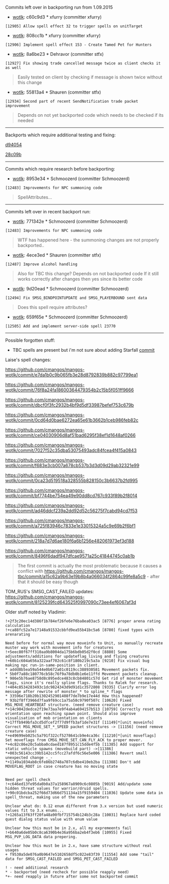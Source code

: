 Commits left over in backporting run from 1.09.2015

* [wotlk](http://github.com/cmangos/mangos-wotlk/commit/c60c9d3): c60c9d3 * xfurry (committer xfurry)
```
[12905] Allow spell effect 32 to trigger spells on unitTarget
```
* [wotlk](http://github.com/cmangos/mangos-wotlk/commit/808cc1b): 808cc1b * xfurry (committer xfurry)
```
[12906] Implement spell effect 153 - Create Tamed Pet for Hunters
```
* [wotlk](http://github.com/cmangos/mangos-wotlk/commit/8a6be23): 8a6be23 * Dehravor (committer stfx)
```
[12927] Fix showing trade cancelled message twice as client checks it as well
```
> Easily tested on client by checking if message is shown twice without this change

* [wotlk](http://github.com/cmangos/mangos-wotlk/commit/55813a4): 55813a4 * Shauren (committer stfx)
```
[12934] Second part of recent SendNotification trade packet improvement
```
> Depends on not yet backported code which needs to be checked if its needed

---
Backports which require additional testing and fixing:

[d94054](http://github.com/cmangos/mangos-tbc/commit/d94054abab9541586bf1fbecb6c8a3edb2a464e7)

[28c09b](http://github.com/cmangos/mangos-tbc/commit/28c09bce045722ccaab0a8c3765d8c22c4f0e792)

---
Commits which require research before backporting:

* [wotlk](http://github.com/cmangos/mangos-wotlk/commit/8953e34): 8953e34 * Schmoozerd (committer Schmoozerd)
```
[12483] Improvements for NPC summoning code
```
> SpellAttributes...

---
Commits left over in recent backport run:

* [wotlk](http://github.com/cmangos/mangos-wotlk/commit/771342e): 771342e * Schmoozerd (committer Schmoozerd)
```
[12483] Improvements for NPC summoning code
```
> WTF has happened here - the summoning changes are not properly backported..

* [wotlk](http://github.com/cmangos/mangos-wotlk/commit/4ece3ed): 4ece3ed * Shauren (committer stfx)
```
[12487] Improve alcohol handling
```
> Also for TBC this change? Depends on not backported code
> If it still works correctly after changes then yes since its better code

* [wotlk](http://github.com/cmangos/mangos-wotlk/commit/9d20ead): 9d20ead * Schmoozerd (committer Schmoozerd)
```
[12494] Fix SMSG_BINDPOINTUPDATE and SMSG_PLAYERBOUND sent data
```
> Does this spell require attributes?

* [wotlk](http://github.com/cmangos/mangos-wotlk/commit/659f65e): 659f65e * Schmoozerd (committer Schmoozerd)
```
[12505] Add and implement server-side spell 23770
```
***
Possible forgotten stuff:

* TBC spells are present but i'm not sure about adding Starfall [commit](https://github.com/cmangos/mangos-wotlk/commit/aa65a175298693499202429368514814d2a45d17)

Laise's spell changes:

https://github.com/cmangos/mangos-wotlk/commit/e7da1b0c9b065fb3e28d8792839b882c97799ea1

https://github.com/cmangos/mangos-wotlk/commit/76f8a24fa18600364479354b2c15b5f051ff9666

https://github.com/cmangos/mangos-wotlk/commit/dbcf0f3fc2932b4bf9d5df33987befef753c679b

https://github.com/cmangos/mangos-wotlk/commit/0cd64d0bae6272ea65e61b3662b1ceb986feb82c

https://github.com/cmangos/mangos-wotlk/commit/ce04030906d8af51bad6295f38ef1d1648af0266

https://github.com/cmangos/mangos-wotlk/commit/7027f52c35dba53075493adc84fcea4f415a0843

https://github.com/cmangos/mangos-wotlk/commit/f683e3cb007a678cb537b3d3d09d29ab32321e99

https://github.com/cmangos/mangos-wotlk/commit/0ca23d519518a328555b828150c3b6637b2fd995

https://github.com/cmangos/mangos-wotlk/commit/bf7744be754ea49e90dd8cd767c933f89b2f8014

https://github.com/cmangos/mangos-wotlk/commit/ad46ddcf239a2dd92d52c56275f7cabd94cd7f53

https://github.com/cmangos/mangos-wotlk/commit/a725f83946c7833e1e33015324a5c9e69b2f6bf1

https://github.com/cmangos/mangos-wotlk/commit/218a7d7d6ae180f6a6b1256e482061973ef3d188

https://github.com/cmangos/mangos-wotlk/commit/8496f6dadf947dfcae9571a25c41844745c0ab1b

> The first commit is actually the most problematic because it causes a conflict with https://github.com/cmangos/mangos-tbc/commit/a15c62a9b63e19b8b4a066034f2864c99fe8a5c9 - after that it should be easy though


TOM_RUS's SMSG_CAST_FAILED updates:
https://github.com/cmangos/mangos-wotlk/commit/8125239fcd643525f0997090c73ee4ef6067af3d


Older stuff noted by Vladimir:

	!+2f3c20ec14d386f1b784ef26fe6e76ba8ea03ac5 [8776] proper arena rating calculation
	!+ca88fc52a7e17148a91532cbbfd9ea55b41bc5a6 [8780] fixed typos with arenarating

	Need before for normal way move moveinfo to Unit, so manually recreate muster way work with movement info for creatures
	!+5eec80f67ff310aa9b8004da175b6bdb05d2f0cd [8880] Some adjustments/additions for updateflag_living and flying creatures
	!+60b1c604a656a322aaf702c61c8f180b219c5a3a [9210] Fix visual bug making npc run-in-same-position in client.
	* addd8b5ea59a544e0b672a01c0119cc388930581 Movement packets fix.
	* 5b0f7a88c180776cb58c76f9a78db0b1e6e11ffd Movement packets cleanup.
	* 986e5b76ae8758d8c895edce483c8cb84801c57d Get rid of monster movement flags, since it's really spline flags. Thanks to Ralek for research.
	!+404c8534283493c1dc9824343d9d91d1c3572808 [9335] Clarify error log message after rewrite of monster_* to spline_* flags
	* 33596e718b20b1302452901408f7de7b9e17e44d How this happened?
	* 93b2f8ff3966d7faa9f69cc1a75a58c9790f507c [10620] Fixed MSG_MOVE_HEARTBEAT structure. (need remove creature case)
	*+14c9042dedce2f19e73aa7e9f4ab4a694157b513 [10759] Correctly reset mob orientation upon reaching spawn point. Should also improve visualisation of mob orientation on clients
	*+17ffb949bfa3cd5dfcef2f77d9ffb3af1de7e31f [11149]*[unit moveinfo] Correct MSG_MOVE_SET_*_SPEED packet structures -> [11156] (need remove creature case)
	*+e49699eb025c5a791f322cf5278641cb9e4ca36c [11210]*[unit moveflags] Set moveflags from CMSG_MOVE_SET_CAN_FLY_ACK to proper mover.
	*+4c82c86e20c5abba0cdaed187f8951c15dde4f5b [11385] Add support for static vehicle spawns (movebuild part) ->[11386]
	*+003c56143cc39b5142cc5fcc27afdf6c56e5e006 [11386] Revert small unexpected change -_-
	*+1149a1034ab8c6fe86b2748a707c6dbe410eb2ba [11388] Don't add MOVEFLAG_ROOT in case creature has no moving state


	Need per spell check
	!+c646ed13fe95da0b0a37a158967a8909c6c0805b [9019] Add/update some hidden threat values for warrior/druid spells.
	!+90c01bdcba252f66d73d66d751134a15f9159404 [11036] Update some data in spell_threat, making use of the new parameters

	Unclear what do: 0.12 enum different from 3.x version but used numeric values fit to 3.x enums...
	!+1265a13f63ff20fa48a90fbf715754b124b3c28a [10031] Replace hard coded quest dialog status value with enum value

	Unclear how this must be in 2.x, all my expremeents fail
	!+b640a6de05b0c8ca6390b4e36a956ba2eb4f3eb6 [10955] Fixed MSG_PVP_LOG_DATA data prepering.

	Unclear how this must be in 2.x, have same structure without real usages
	+ f9530a5de076a0b9647e5102658df5c022e83f39 [11554] Add some "tail" data for SMSG_CAST_FAILED and SMSG_PET_CAST_FAILED

	! - need additional research
	* - backported (need recheck for possible reapply need)
	*+- need reapply in future after some not backported commit